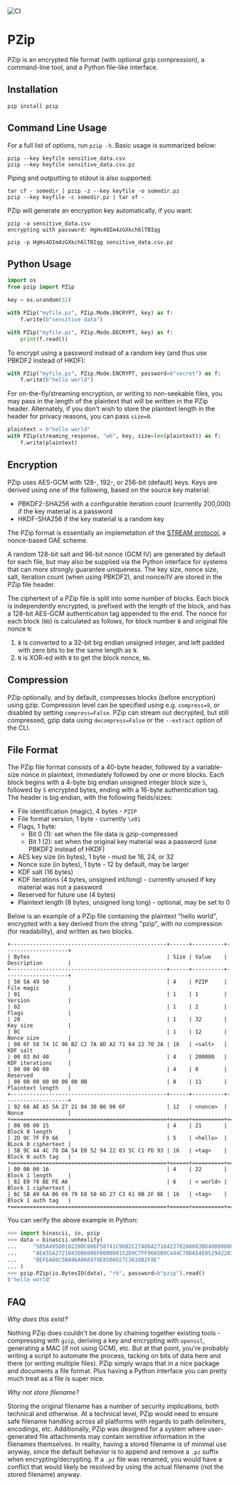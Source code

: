 ![CI](https://github.com/imsweb/pzip/workflows/CI/badge.svg?branch=master)

# PZip

PZip is an encrypted file format (with optional gzip compression), a command-line tool, and a Python file-like
interface.

## Installation

`pip install pzip`

## Command Line Usage

For a full list of options, run `pzip -h`. Basic usage is summarized below:

```
pzip --key keyfile sensitive_data.csv
pzip --key keyfile sensitive_data.csv.pz
```

Piping and outputting to stdout is also supported:

```
tar cf - somedir | pzip -z --key keyfile -o somedir.pz
pzip --key keyfile -c somedir.pz | tar xf -
```

PZip will generate an encryption key automatically, if you want:

```
pzip -a sensitive_data.csv
encrypting with password: HgHs4OIm4zGXkch6lTBIqg

pzip -p HgHs4OIm4zGXkch6lTBIqg sensitive_data.csv.pz
```

## Python Usage

```python
import os
from pzip import PZip

key = os.urandom(32)

with PZip("myfile.pz", PZip.Mode.ENCRYPT, key) as f:
    f.write(b"sensitive data")

with PZip("myfile.pz", PZip.Mode.DECRYPT, key) as f:
    print(f.read())
```

To encrypt using a password instead of a random key (and thus use PBKDF2 instead of HKDF):

```python
with PZip("myfile.pz", PZip.Mode.ENCRYPT, password=b"secret") as f:
    f.write(b"hello world")
```

For on-the-fly/streaming encryption, or writing to non-seekable files, you may pass in the length of the plaintext
that will be written in the PZip header. Alternately, if you don't wish to store the plaintext length in the header
for privacy reasons, you can pass `size=0`.

```python
plaintext = b"hello world"
with PZip(streaming_response, "wb", key, size=len(plaintext)) as f:
    f.write(plaintext)
```

## Encryption

PZip uses AES-GCM with 128-, 192-, or 256-bit (default) keys. Keys are derived using one of the following, based on
the source key material:

  * PBKDF2-SHA256 with a configurable iteration count (currently 200,000) if the key material is a password
  * HKDF-SHA256 if the key material is a random key

The PZip format is essentially an implemetation of the
[STREAM protocol](https://web.cs.ucdavis.edu/~rogaway/papers/oae.pdf), a nonce-based OAE scheme.

A random 128-bit salt and 96-bit nonce (GCM IV) are generated by default for each file, but may also be supplied via
the Python interface for systems that can more strongly guarantee uniqueness. The key size, nonce size,
salt, iteration count (when using PBKDF2), and nonce/IV are stored in the PZip file header.

The ciphertext of a PZip file is split into some number of blocks. Each block is independently encrypted, is
prefixed with the length of the block, and has a 128-bit AES-GCM authentication tag appended to the end. The nonce for
each block (`Nb`) is calculated as follows, for block number `B` and original file nonce `N`:

  1. `B` is converted to a 32-bit big endian unsigned integer, and left padded with zero bits to be the same length as
     `N`.
  2. `N` is XOR-ed with `B` to get the block nonce, `Nb`.

## Compression

PZip optionally, and by default, compresses blocks (before encryption) using gzip. Compression level can be specified
using e.g. `compress=9`, or disabled by setting `compress=False`. PZip can stream out decrypted, but still compressed,
gzip data using `decompress=False` or the `--extract` option of the CLI.

## File Format

The PZip file format consists of a 40-byte header, followed by a variable-size nonce in plaintext, immediately followed
by one or more blocks. Each block begins with a 4-byte big endian unsigned integer block size `S`, followed by `S`
encrypted bytes, ending with a 16-byte authentication tag. The header is big endian, with the following fields/sizes:

  * File identification (magic), 4 bytes - `PZIP`
  * File format version, 1 byte - currently `\x01`
  * Flags, 1 byte:
    * Bit 0 (1): set when the file data is gzip-compressed
    * Bit 1 (2): set when the original key material was a password (use PBKDF2 instead of HKDF)
  * AES key size (in bytes), 1 byte - must be 16, 24, or 32
  * Nonce size (in bytes), 1 byte - 12 by default, may be larger
  * KDF salt (16 bytes)
  * KDF iterations (4 bytes, unsigned int/long) - currently unused if key material was not a password
  * Reserved for future use (4 bytes)
  * Plaintext length (8 bytes, unsigned long long) - optional, may be set to 0

Below is an example of a PZip file containing the plaintext "hello world", encrypted with a key derived from the string
"pzip", with no compression (for readability), and written as two blocks.

```
+-------------------------------------------------+------+----------+--------------------+
| Bytes                                           | Size | Value    | Description        |
+-------------------------------------------------+------+----------+--------------------+
| 50 5A 49 50                                     | 4    | PZIP     | File magic         |
| 01                                              | 1    | 1        | Version            |
| 02                                              | 1    | 2        | Flags              |
| 20                                              | 1    | 32       | Key size           |
| 0C                                              | 1    | 12       | Nonce size         |
| 08 6F 58 74 1C 96 B2 C2 7A 8D A2 71 64 22 70 2A | 16   | <salt>   | KDF salt           |
| 00 03 0d 40                                     | 4    | 200000   | KDF iterations     |
| 00 00 00 00                                     | 4    | 0        | Reserved           |
| 00 00 00 00 00 00 00 0B                         | 8    | 11       | Plaintext length   |
+-------------------------------------------------+------+----------+--------------------+
| 92 66 AE A5 5A 27 21 04 30 B6 08 6F             | 12   | <nonce>  | Nonce              |
+=================================================+======+==========+====================+
| 00 00 00 15                                     | 4    | 21       | Block 0 length     |
| 2D 9C 7F F9 66                                  | 5    | <hello>  | BLock 0 ciphertext |
| 5B 9C 44 4C 78 DA 54 E0 52 94 22 03 5C C1 FD 93 | 16   | <tag>    | Block 0 auth tag   |
+=================================================+======+==========+====================+
| 00 00 00 16                                     | 4    | 22       | Block 1 length     |
| 82 E0 78 BE FE A6                               | 6    | < world> | Block 1 ciphertext |
| 6C 5B A9 6A 06 69 79 E8 50 6D 27 C3 61 0B 2F 8E | 16   | <tag>    | Block 1 auth tag   |
+=================================================+======+==========+====================+
```

You can verify the above example in Python:

```python
>>> import binascii, io, pzip
>>> data = binascii.unhexlify(
...     "505A49500102200C086F58741C96B2C27A8DA2716422702A00030D4000000000000000000000000B9266"
...     "AEA55A27210430B6086F000000152D9C7FF9665B9C444C78DA54E0529422035CC1FD930000001682E078"
...     "BEFEA66C5BA96A066979E8506D27C3610B2F8E"
... )
>>> pzip.PZip(io.BytesIO(data), "rb", password=b"pzip").read()
b'hello world'
```

## FAQ

*Why does this exist?*

Nothing PZip does couldn't be done by chaining together existing tools - compressing with `gzip`, deriving a key and
encrypting with `openssl`, generating a MAC (if not using GCM), etc. But at that point, you're probably writing a
script to automate the process, tacking on bits of data here and there (or writing multiple files). PZip simply wraps
that in a nice package and documents a file format. Plus having a Python interface you can pretty much treat as a file
is super nice.

*Why not store filename?*

Storing the original filename has a number of security implications, both technical and otherwise. At a technical level,
PZip would need to ensure safe filename handling across all platforms with regards to path delimiters, encodings, etc.
Additionally, PZip was designed for a system where user-generated file attachments may contain sensitive information in
the filenames themselves. In reality, having a stored filename is of minimal use anyway, since the default behavior is
to append and remove a `.pz` suffix when encrypting/decrypting. If a `.pz` file was renamed, you would have a conflict
that would likely be resolved by using the actual filename (not the stored filename) anyway.
